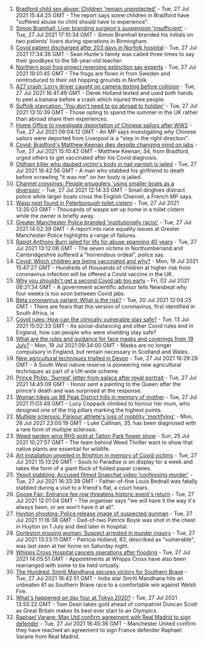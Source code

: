 1. [Bradford child sex abuse: Children 'remain unprotected'](https://www.bbc.co.uk/news/uk-england-leeds-57982761) - Tue, 27 Jul 2021 15:44:25 GMT - The report says some children in Bradford have "suffered abuse no child should have to experience".
2. [Simon Bramhall: Liver branding surgeon's suspension 'insufficient'](https://www.bbc.co.uk/news/uk-england-birmingham-57987154) - Tue, 27 Jul 2021 17:10:34 GMT - Simon Bramhall branded his initials on two patients' livers during operations in Birmingham.
3. [Covid patient discharged after 203 days in Norfolk hospital](https://www.bbc.co.uk/news/uk-england-norfolk-57988590) - Tue, 27 Jul 2021 17:34:36 GMT - Sean Hunte's family was called three times to say their goodbyes to the 58-year-old teacher.
4. [Northern pool frog project reversing extinction say experts](https://www.bbc.co.uk/news/uk-england-norfolk-57991619) - Tue, 27 Jul 2021 19:01:45 GMT - The frogs are flown in from Sweden and reintroduced to their old hopping grounds in Norfolk.
5. [A27 crash: Lorry driver caught on camera texting before collision](https://www.bbc.co.uk/news/uk-england-sussex-57988029) - Tue, 27 Jul 2021 16:41:49 GMT - Derek Holland texted and used both hands to peel a banana before a crash which injured three people.
6. [Suffolk staycation: 'You don't need to go abroad to holiday'](https://www.bbc.co.uk/news/uk-england-suffolk-57947334) - Tue, 27 Jul 2021 13:10:39 GMT - Those opting to spend the summer in the UK rather than abroad share their experiences.
7. [Home Office to investigate deportation of Chinese sailors after WW2](https://www.bbc.co.uk/news/uk-england-merseyside-57967833) - Tue, 27 Jul 2021 09:04:12 GMT - An MP says investigating why Chinese sailors were deported from Liverpool is a "step in the right direction".
8. [Covid: Bradford's Matthew Keenan dies despite changing mind on jabs](https://www.bbc.co.uk/news/uk-england-leeds-57984561) - Tue, 27 Jul 2021 15:10:42 GMT - Matthew Keenan, 34, from Bradford, urged others to get vaccinated after his Covid diagnosis.
9. [Oldham killer who daubed victim's body in nail varnish is jailed](https://www.bbc.co.uk/news/uk-england-manchester-57984198) - Tue, 27 Jul 2021 16:42:56 GMT - A man who stabbed his girlfriend to death before scrawling "it was me" on her body is jailed.
10. [Channel crossings: People smugglers 'using smaller boats as a diversion'](https://www.bbc.co.uk/news/uk-england-kent-57981919) - Tue, 27 Jul 2021 12:14:33 GMT - Small dinghies distract police while larger boats cross the English Channel, a French MP says.
11. [Wasp nest found in Peterborough toilet cistern](https://www.bbc.co.uk/news/uk-england-cambridgeshire-57977680) - Tue, 27 Jul 2021 13:35:03 GMT - Thousands of wasps set up home in a toilet cistern while the owner is briefly away.
12. [Greater Manchester Police branded 'institutionally racist'](https://www.bbc.co.uk/news/uk-england-manchester-57982273) - Tue, 27 Jul 2021 14:02:39 GMT - A report into race equality issues at Greater Manchester Police highlights a range of failures.
13. [Rapist Anthony Burn jailed for life for abuse spanning 40 years](https://www.bbc.co.uk/news/uk-england-tyne-57971725) - Tue, 27 Jul 2021 13:12:06 GMT - The seven victims in Northumberland and Cambridgeshire suffered a "horrendous ordeal", police say.
14. [Covid: Which children are being vaccinated and why?](https://www.bbc.co.uk/news/health-57888429) - Mon, 19 Jul 2021 15:47:27 GMT - Hundreds of thousands of children at higher risk from coronavirus infection will be offered a Covid vaccine in the UK.
15. [Why you shouldn't get a second Covid jab too early](https://www.bbc.co.uk/news/newsbeat-57682233) - Fri, 02 Jul 2021 06:21:34 GMT - A government scientific advisor tells Newsbeat why four weeks is too soon between Covid jabs.
16. [Beta coronavirus variant: What is the risk?](https://www.bbc.co.uk/news/health-55534727) - Tue, 20 Jul 2021 12:04:25 GMT - There are fears that this version of coronavirus, first identified in South Africa, is
17. [Covid rules: How can the clinically vulnerable stay safe?](https://www.bbc.co.uk/news/health-51997151) - Tue, 13 Jul 2021 15:02:33 GMT - As social-distancing and other Covid rules end in England, how can people who were shielding stay safe?
18. [What are the rules and guidance for face masks and coverings from 19 July?](https://www.bbc.co.uk/news/health-51205344) - Mon, 19 Jul 2021 09:34:00 GMT - Masks are no longer compulsory in England, but remain necessary in Scotland and Wales.
19. [New agricultural techniques trialled in Devon](https://www.bbc.co.uk/news/uk-england-devon-57990881) - Tue, 27 Jul 2021 16:29:29 GMT - A South West nature reserve is pioneering new agricultural techniques as part of a UK-wide scheme.
20. [Prince Philip: 'Surreal' letter from palace after royal portrait](https://www.bbc.co.uk/news/uk-england-beds-bucks-herts-57989375) - Tue, 27 Jul 2021 14:45:09 GMT - Honor sent a painting to the Queen after the prince's death and was surprised at the response.
21. [Woman hikes up 88 Peak District hills in memory of mother](https://www.bbc.co.uk/news/uk-england-manchester-57982402) - Tue, 27 Jul 2021 11:03:49 GMT - Lucy Coppack climbed to honour her mum, who designed one of the trig pillars marking the highest points.
22. [Multiple sclerosis: Parkour athlete's loss of mobility 'mortifying'](https://www.bbc.co.uk/news/uk-england-nottinghamshire-57932996) - Mon, 26 Jul 2021 23:00:19 GMT - Luke Callinan, 35, has been diagnosed with a rare form of multiple sclerosis.
23. [Weed garden wins RHS gold at Tatton Park flower show](https://www.bbc.co.uk/news/uk-england-manchester-57961460) - Sun, 25 Jul 2021 10:27:57 GMT - The team behind Weed Thriller want to show that native plants are essential for wildlife.
24. [Art installation unveiled in Brighton in memory of Covid victims](https://www.bbc.co.uk/news/uk-england-sussex-57985230) - Tue, 27 Jul 2021 15:13:26 GMT - Souls to Paradise is on display for a week and takes the form of a giant flock of folded paper cranes.
25. [Yeovil stabbing: Accused filmed Snapchat video 'confessing murder'](https://www.bbc.co.uk/news/uk-england-somerset-57988671) - Tue, 27 Jul 2021 16:33:39 GMT - Father-of-five Louis Bednall was fatally stabbed during a visit to a friend's flat, a court hears.
26. [Goose Fair: Entrance fee row threatens historic event's return](https://www.bbc.co.uk/news/uk-england-nottinghamshire-57969299) - Tue, 27 Jul 2021 12:01:04 GMT - The organiser says "we will have it the way it's always been, or we won't have it at all".
27. [Huyton shooting: Police release image of suspected gunman](https://www.bbc.co.uk/news/uk-england-merseyside-57984441) - Tue, 27 Jul 2021 11:16:38 GMT - Dad-of-two Patrick Boyle was shot in the chest in Huyton on 1 July and died later in hospital.
28. [Gorleston missing woman: Suspect arrested in murder inquiry](https://www.bbc.co.uk/news/uk-england-norfolk-57982688) - Tue, 27 Jul 2021 13:23:11 GMT - Patricia Holland, 83, described as "vulnerable", was last seen at her home on Saturday night.
29. [Whipps Cross Hospital cancels operations after flooding](https://www.bbc.co.uk/news/uk-england-london-57964769) - Tue, 27 Jul 2021 14:05:51 GMT - Appointments at Whipps Cross have also been rearranged with some to be held virtually.
30. [The Hundred: Smriti Mandhana secures victory for Southern Brave](https://www.bbc.co.uk/sport/cricket/57989496) - Tue, 27 Jul 2021 16:42:51 GMT - India star Smriti Mandhana hits an unbeaten 61 as Southern Brave race to a comfortable win against Welsh Fire.
31. [What's happened on day four at Tokyo 2020?](https://www.bbc.co.uk/sport/olympics/57980135) - Tue, 27 Jul 2021 13:55:22 GMT - Tom Dean takes gold ahead of compatriot Duncan Scott as Great Britain makes its best ever start to an Olympics.
32. [Raphael Varane: Man Utd confirm agreement with Real Madrid to sign defender](https://www.bbc.co.uk/sport/football/57885665) - Tue, 27 Jul 2021 18:45:36 GMT - Manchester United confirm they have reached an agreement to sign France defender Raphael Varane from Real Madrid.
